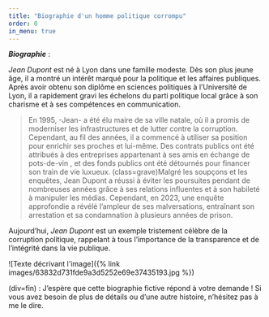 ```yaml
---
title: "Biographie d'un homme politique corrompu"
order: 0
in_menu: true
---
```

**_Biographie_** :

_Jean Dupont_ est né à Lyon dans une famille modeste. Dès son plus jeune âge, il a montré un intérêt marqué pour la politique et les affaires publiques. Après avoir obtenu son diplôme en sciences politiques à l’Université de Lyon, il a rapidement gravi les échelons du parti politique local grâce à son charisme et à ses compétences en communication.

> En 1995, -Jean- a été élu maire de sa ville natale, où il a promis de moderniser les infrastructures et de lutter contre la corruption. Cependant, au fil des années, il a commencé à utiliser sa position pour enrichir ses proches et lui-même.  Des contrats publics ont été attribués à des entreprises appartenant à ses amis en échange de pots-de-vin , et des fonds publics ont été détournés pour financer son train de vie luxueux.
(class=grave)Malgré les soupçons et les enquêtes, Jean Dupont a réussi à éviter les poursuites pendant de nombreuses années grâce à ses relations influentes et à son habileté à manipuler les médias. Cependant, en 2023, une enquête approfondie a révélé l’ampleur de ses malversations, entraînant son arrestation et sa condamnation à plusieurs années de prison.

Aujourd’hui, _Jean Dupont_ est un exemple tristement célèbre de la corruption politique, rappelant à tous l’importance de la transparence et de l’intégrité dans la vie publique.

![Texte décrivant l'image]({% link images/63832d731fde9a3d5252e69e37435193.jpg %})

(div=fin) : J’espère que cette biographie fictive répond à votre demande ! Si vous avez besoin de plus de détails ou d’une autre histoire, n’hésitez pas à me le dire. 